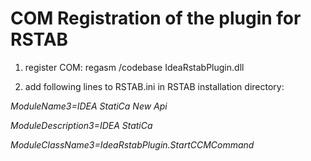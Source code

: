 # COM Registration of the plugin for RSTAB

1. register COM: regasm /codebase IdeaRstabPlugin.dll

2. add following lines to RSTAB.ini in RSTAB installation directory:

*ModuleName3=IDEA StatiCa New Api*

*ModuleDescription3=IDEA StatiCa*

*ModuleClassName3=IdeaRstabPlugin.StartCCMCommand*

